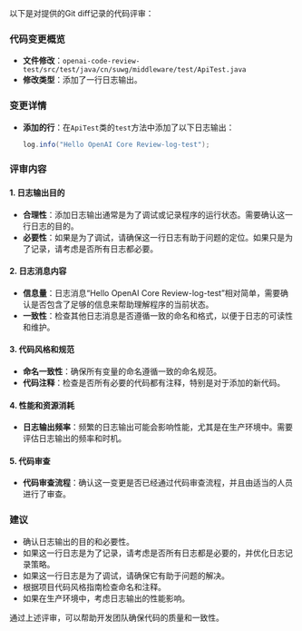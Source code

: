 以下是对提供的Git diff记录的代码评审：

### 代码变更概览
- **文件修改**：`openai-code-review-test/src/test/java/cn/suwg/middleware/test/ApiTest.java`
- **修改类型**：添加了一行日志输出。

### 变更详情
- **添加的行**：在`ApiTest`类的`test`方法中添加了以下日志输出：
  ```java
  log.info("Hello OpenAI Core Review-log-test");
  ```

### 评审内容

#### 1. 日志输出目的
- **合理性**：添加日志输出通常是为了调试或记录程序的运行状态。需要确认这一行日志的目的。
- **必要性**：如果是为了调试，请确保这一行日志有助于问题的定位。如果只是为了记录，请考虑是否所有日志都必要。

#### 2. 日志消息内容
- **信息量**：日志消息“Hello OpenAI Core Review-log-test”相对简单，需要确认是否包含了足够的信息来帮助理解程序的当前状态。
- **一致性**：检查其他日志消息是否遵循一致的命名和格式，以便于日志的可读性和维护。

#### 3. 代码风格和规范
- **命名一致性**：确保所有变量的命名遵循一致的命名规范。
- **代码注释**：检查是否所有必要的代码都有注释，特别是对于添加的新代码。

#### 4. 性能和资源消耗
- **日志输出频率**：频繁的日志输出可能会影响性能，尤其是在生产环境中。需要评估日志输出的频率和时机。

#### 5. 代码审查
- **代码审查流程**：确认这一变更是否已经通过代码审查流程，并且由适当的人员进行了审查。

### 建议
- 确认日志输出的目的和必要性。
- 如果这一行日志是为了记录，请考虑是否所有日志都是必要的，并优化日志记录策略。
- 如果这一行日志是为了调试，请确保它有助于问题的解决。
- 根据项目代码风格指南检查命名和注释。
- 如果在生产环境中，考虑日志输出的性能影响。

通过上述评审，可以帮助开发团队确保代码的质量和一致性。